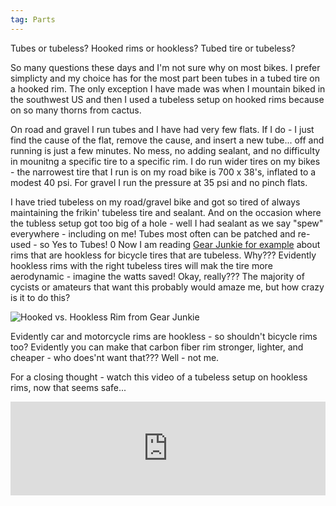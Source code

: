 ```yaml
---
tag: Parts
---
```


Tubes or tubeless? Hooked rims or hookless? Tubed tire or tubeless?

So many questions these days and I'm not sure why on most bikes. I prefer simplicty and my choice has for the most part been tubes in a tubed tire on a hooked rim. The only exception I have made was when I mountain biked in the southwest US and then I used a tubeless setup on hooked rims because on so many thorns from cactus.

On road and gravel I run tubes and I have had very few flats. If I do - I just find the cause of the flat, remove the cause, and insert a new tube... off and running is just a few minutes. No mess, no adding sealant, and no difficulty in mounitng a specific tire to a specific rim. I do run wider tires on my bikes - the narrowest tire that I run is on my road bike is 700 x 38's, inflated to a modest 40 psi. For gravel I run the pressure at 35 psi and no pinch flats.

I have tried tubeless on my road/gravel bike and got so tired of always maintaining the frikin' tubeless tire and sealant. And on the occasion where the tubless setup got too big of a hole - well I had sealant as we say "spew" everywhere - including on me! Tubes most often can be patched and re-used - so Yes to Tubes!
0
Now I am reading [Gear Junkie for example](https://gearjunkie.com/biking/hookless-wheels-rims-tires-how-they-work-benefits) about rims that are hookless for bicycle tires that are tubeless. Why??? Evidently hookless rims with the right tubeless tires will mak the tire more aerodynamic - imagine the watts saved! Okay, really??? The majority of cycists or amateurs that want this probably would amaze me, but how crazy is it to do this?

![Hooked vs. Hookless Rim from Gear Junkie](https://s3.amazonaws.com/images.gearjunkie.com/uploads/2022/09/Enve-hookless-journal-2-5-1.jpg)

Evidently car and motorcycle rims are hookless - so shouldn't bicycle rims too? Evidently you can make that carbon fiber rim stronger, lighter, and cheaper - who does'nt want that??? Well - not me.

For a closing thought - watch this video of a tubeless setup on hookless rims, now that seems safe...

<iframe width="100%" src="https://www.youtube.com/embed/BmxylplJJWQ?si=vouC5kMURQtCy9nh" title="YouTube video player" frameborder="0" allow="accelerometer; autoplay; clipboard-write; encrypted-media; gyroscope; picture-in-picture; web-share" allowfullscreen></iframe>




